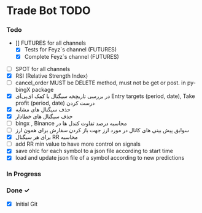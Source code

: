 # Trade Bot TODO



### Todo

- [] FUTURES for all channels 
  - [x] Tests for Feyz`s channel (FUTURES)
  - [x] Complete Feyz`s channel (FUTURES)
- [ ] SPOT for all channels 
- [X] RSI (Relative Strength Index)
- [ ] cancel_order MUST be DELETE method, must not be get or post. in py-bingX package
- [X] در بررسی تاریچخه سیگنال با کمک ای‌پی‌آی Entry targets (period, date), Take profit (period, date) درست کردن 
- [X] حذف سیگنال های مشابه
- [X] حذف سیگنال های خطادار
- [ ] bingx , Binance محاسبه درصد تفاوت کندل ها در  
- [ ] سوابق پیش بینی های کانال در مورد ارز جهت باز کردن سفارش برای همون ارز
- [X] برای هر سیگنال RR محاسبه
- [ ] add RR min value to have more control on signals
- [X] save ohlc for each symbol to a json file according to start time
- [X] load and update json file of a symbol according to new predictions

### In Progress


### Done ✓

- [x] Initial Git 